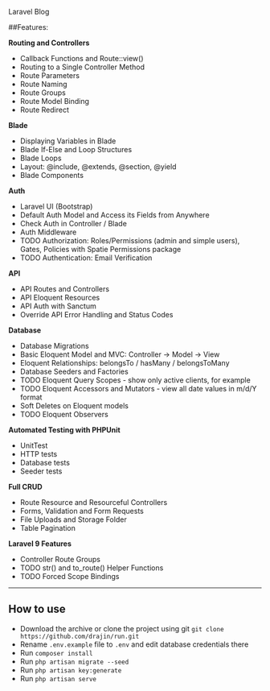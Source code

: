 Laravel Blog

##Features:

**Routing and Controllers**	

- Callback Functions and Route::view()
- Routing to a Single Controller Method	
- Route Parameters
- Route Naming	
- Route Groups	
- Route Model Binding
- Route Redirect 


**Blade**

- Displaying Variables in Blade
- Blade If-Else and Loop Structures
- Blade Loops
- Layout: @include, @extends, @section, @yield
- Blade Components


**Auth**	

- Laravel UI (Bootstrap)
- Default Auth Model and Access its Fields from Anywhere
- Check Auth in Controller / Blade
- Auth Middleware
- TODO Authorization: Roles/Permissions (admin and simple users), Gates, Policies with Spatie Permissions package
- TODO Authentication: Email Verification


**API**

- API Routes and Controllers
- API Eloquent Resources
- API Auth with Sanctum
- Override API Error Handling and Status Codes


**Database**	

- Database Migrations
- Basic Eloquent Model and MVC: Controller -> Model -> View
- Eloquent Relationships: belongsTo / hasMany / belongsToMany
- Database Seeders and Factories
- TODO Eloquent Query Scopes - show only active clients, for example
- TODO Eloquent Accessors and Mutators - view all date values in m/d/Y format
- Soft Deletes on Eloquent models
- TODO Eloquent Observers

**Automated Testing with PHPUnit**	
	
- UnitTest
- HTTP tests
- Database tests
- Seeder tests


**Full CRUD**	

- Route Resource and Resourceful Controllers
- Forms, Validation and Form Requests
- File Uploads and Storage Folder
- Table Pagination


**Laravel 9 Features**	

- Controller Route Groups
- TODO str() and to_route() Helper Functions
- TODO Forced Scope Bindings


---

## How to use

- Download the archive or clone the project using git `git clone https://github.com/drajin/run.git`
- Rename `.env.example` file to `.env` and edit database credentials there
- Run `composer install`
- Run `php artisan migrate --seed`
- Run `php artisan key:generate`
- Run `php artisan serve`

